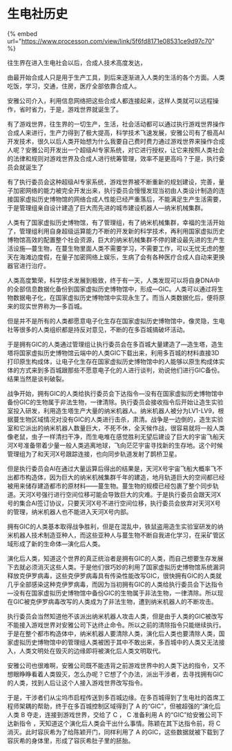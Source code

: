# 生电社历史

{% embed url="https://www.processon.com/view/link/5f6fd8171e08531ce9d97c70" %}

往生界在进入生电社会以后，合成人技术高度发达，

由最开始合成人只是用于生产工具，到后来逐渐进入人类的生活的各个方面。人类吃饭，学习，交通，住房，医疗全部依靠合成人。

安雅公司介入，利用信息网络把这些合成人都连接起来，这样人类就可以远程操作，省时省力，于是，游戏世界就诞生了。

有了游戏世界，往生界的一切生产，生活，社会活动都可以通过执行游戏世界操作合成人来进行，生产力得到了极大提高，科学技术飞速发展，安雅公司有了极高AI开发技术，很久以后人类开始想为什么我要自己费时费力通过游戏世界来操作合成人呢？安雅公司开发出一个超级AI专家系统，对它进行授权，让它来按照人类社会的法律和规则对游戏世界及合成人进行统筹管理，效率不是更高吗？于是，执行委员会就诞生了

有了执行委员会这种超级AI专家系统，游戏世界被不断重新的规划建设，完善，量子加密网络的能力被完全开发出来，执行委员会慢慢发现当初由人类设计制造的连接国家虚拟历史博物馆的网络合成人性能已经严重落后，不能满足生产生活需要，于是管理组亲自设计建造了巨大而先进的城市建设机器人—纳米机械集群。

人类有了国家虚拟历史博物馆，有了管理组，有了纳米机械集群，幸福的生活开始了，管理组利用自身超级运算能力不断的开发新的科学技术，再利用国家虚拟历史博物馆高效的配置整个社会资源，巨大的纳米机械集群不停的建设最先进的生产生活设施—蔓生物，在蔓生物里面人类不需要学习，不需要工作，可以无忧无虑的整天在海滩边度假，在量子加密网络上娱乐，生病了会有各种医疗合成人自动来更换器官进行治疗。

人类高度繁荣，科学技术发展到极致，终于有一天，人类发现可以将自身DNA中的全部信息数据化备份到国家虚拟历史博物馆中，形成—GIC。人类可以通过将生物数据电子化，在国家虚拟历史博物馆中实现永生了。而当人类数据化后，便将原来的现实世界称为—多百城。

但是并不是所有的人类都愿意电子化生存在国家虚拟历史博物馆中，像灵隐，生电社等很多的人类组织都是持反对意见，不断的在多百城搞破坏活动。

于是拥有GIC的人类通过管理组让执行委员会在多百城大量建造了—造生塔，造生塔将国家虚拟历史博物馆云端中的人类GIC下载出来，利用多百城的材料直接3D打印原生构成体，让电子化生存在国家虚拟历史博物馆中的人能够以原生构成体实体的方式来到多百城跟那些不愿意电子化的人进行谈判，劝说他们进行GIC备份。结果当然是谈判破裂。

战争开始，拥有GIC的人类给执行委员会下达指令—没有在国家虚拟历史博物馆中备份GIC的生物属于非法生物，一律清除。执行委员会接收指令后开始让造生实验室投入研发，利用造生塔生产大量的纳米机器人。纳米机器人被分为LV1-LV9，根据蔓生物区域情况对没有GIC的人类进行击杀，肃清。战争是一边倒的，造生实验室和它派出的纳米机器人数量巨大，不死不休，全天候作战，很容易就将一般人类像老鼠，虫子一样清扫干净，而生电堆在感觉胜利无望后建设了巨大的宇宙飞船天河X号准备带着少量一般人类逃离地球，飞向茫茫宇宙寻找新的生存地。这个时候管理组为了和天河X号跟踪连接，也向同步轨道发射了鹊桥卫星。

但是执行委员会AI在通过大量运算后得出的结果是，天河X号宇宙飞船大概率飞不出都市构造体，因为巨大的纳米机械集群千年的建造，地月轨道巨大的空间都已经被用来储存建造都市的原材料——蔓生物。蔓生物的规模已经包裹了整个同步轨道。天河X号强行进行空间位移可能会导致巨大的灾难。于是执行委员会跟天河X号的集合AI签订协议，只要天河X号不进行空间位移，执行委员会放弃对天河X号的管理，纳米机器人也不能进入天河X号内部。

拥有GIC的人类基本取得战争胜利，但是在混乱中，铁鼠盗用造生实验室研发的纳米机器人技术制造亚种人，而这些亚种人与蔓生物不断自我进化学习，在采矿管区域形成了新的生命体—演化后人类。

演化后人类，知道这个世界的真正统治者是拥有GIC的人类，而自己想要生存发展下去就必须消灭这些人类。于是他们很巧妙的利用了国家虚拟历史博物馆系统漏洞释放克伊罗病毒，这些克伊罗病毒具有传染性能改写GIC，很快拥有GIC的人类就几乎全部感染这种克伊罗病毒，而因为当初拥有GIC的人类给执行委员会下达指令—没有在国家虚拟历史博物馆中备份GIC的生物属于非法生物，一律清除。所以现在GIC被克伊罗病毒改写的人类成为了非法生物，遭到纳米机器人的不断攻击。

执行委员会当然知道他不该派出纳米机器人攻击人类，但是由于人类的GIC被改写不能接入游戏世界对安雅公司下达终止命令。所以之前的清除指令只能继续执行。于是在整个都市构造体中，纳米机器人要清除人类，演化后人类也要清除人类，国家虚拟历史博物馆中的管理组人类被困于其中不敢出来，多百城中的人类又无法接入，人类文明处在毁灭的边缘即将被演化后人类文明取代。

安雅公司也很难啊，安雅公司既不能违背之前游戏世界中的人类下达的指令，又不想眼睁睁看着人类毁灭，怎么办呢？它想了个办法，派出干涉者，去寻找拥有GIC的人类，找到人后让这个人接入游戏世界改写指令。

于是，干涉者们从尘坞市启程传送到多百城边缘。在多百城得到了生电社的首席工程师架耦的帮助，终于在多百城控制区域得到了 A 的“GIC”，但被超强的“演化后人类  B 夺走，连接到游戏世界，交给了 C ， C 准备利用 A 的“GIC”给安雅公司下达新指令 ，天知道这个演化后人类会干出什么事情。陈颖在其下达指令前，将 C 消灭。此时容灰希为了给陈颖开门，同样利用了 A 的GIC，这些数据就被下载到了容灰希的身体里，形成了容灰希肚子里的胚胎。


